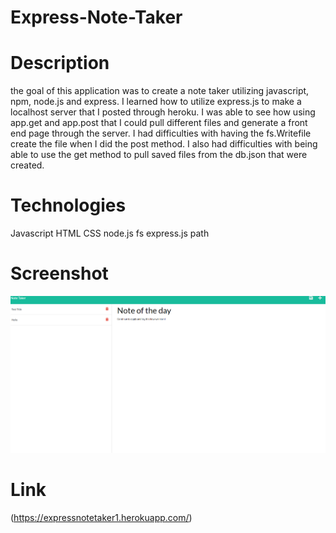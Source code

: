 # Express-Note-Taker

# Description 
the goal of this application was to create a note taker utilizing javascript, npm, node.js and express. I learned how to utilize express.js to make a localhost server that I posted through heroku. I was able to see how using app.get and app.post that I could pull different files and generate a front end page through the server. I had difficulties with having the fs.Writefile create the file when I did the post method. I also had difficulties with being able to use the get method to pull saved files from the db.json that were created.

# Technologies
Javascript HTML CSS node.js fs express.js path

# Screenshot
![Alt Text](/Screenshot/Note_Taker_Screenshot.png)

# Link 
(https://expressnotetaker1.herokuapp.com/)
